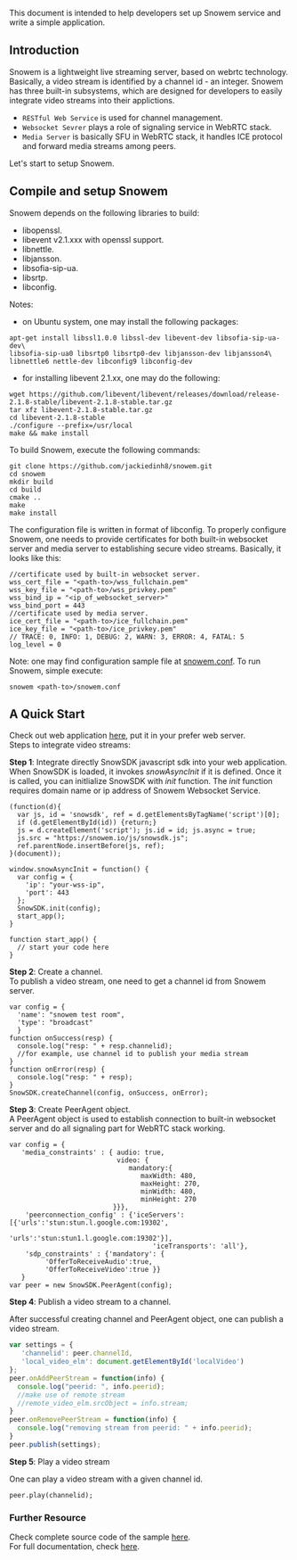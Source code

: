 This document is intended to help developers set up Snowem service and write a simple application.

## Introduction
Snowem is a lightweight live streaming server, based on webrtc technology. Basically, a video stream is identified by a channel id - an integer. Snowem has three built-in subsystems, which are designed for developers to easily integrate video streams into their applictions. 

 * `RESTful Web Service` is used for channel management.
 * `Websocket Sevrer` plays a role of signaling service in WebRTC stack.
 * `Media Server` is basically SFU in WebRTC stack, it handles ICE protocol and forward media streams among peers.

Let's start to setup Snowem.

## Compile and setup Snowem

Snowem depends on the following libraries to build:  

 * libopenssl.  
 * libevent v2.1.xxx with openssl support.  
 * libnettle.  
 * libjansson.  
 * libsofia-sip-ua.  
 * libsrtp.  
 * libconfig.

Notes: 

 * on Ubuntu system, one may install the following packages:

```
apt-get install libssl1.0.0 libssl-dev libevent-dev libsofia-sip-ua-dev\
libsofia-sip-ua0 libsrtp0 libsrtp0-dev libjansson-dev libjansson4\
libnettle6 nettle-dev libconfig9 libconfig-dev
```
 
 * for installing libevent 2.1.xx, one may do the following:  
 
```
wget https://github.com/libevent/libevent/releases/download/release-2.1.8-stable/libevent-2.1.8-stable.tar.gz
tar xfz libevent-2.1.8-stable.tar.gz 
cd libevent-2.1.8-stable
./configure --prefix=/usr/local
make && make install
```

To build Snowem, execute the following commands: 

```
git clone https://github.com/jackiedinh8/snowem.git
cd snowem
mkdir build
cd build
cmake ..
make
make install
```

The configuration file is written in format of libconfig. To properly configure Snowem, one needs to provide certificates for both built-in websocket server and media server to establishing secure video streams. Basically, it looks like this:

```
//certificate used by built-in websocket server.
wss_cert_file = "<path-to>/wss_fullchain.pem"
wss_key_file = "<path-to>/wss_privkey.pem"
wss_bind_ip = "<ip_of_websocket_server>"
wss_bind_port = 443
//certificate used by media server.
ice_cert_file = "<path-to>/ice_fullchain.pem"
ice_key_file = "<path-to>/ice_privkey.pem"
// TRACE: 0, INFO: 1, DEBUG: 2, WARN: 3, ERROR: 4, FATAL: 5
log_level = 0
```

Note: one may find configuration sample file at [snowem.conf](https://github.com/jackiedinh8/snowem/blob/master/sample/snowem.conf). To run Snowem, simple execute:

```
snowem <path-to>/snowem.conf
```

## A Quick Start

Check out web application [here](https://github.com/jackiedinh8/snowem/tree/master/html), put it in your prefer web server.  
Steps to integrate video streams:

**Step 1**: Integrate directly SnowSDK javascript sdk into your web application.    
When SnowSDK is loaded, it invokes _snowAsyncInit_ if it is defined. Once it is called, you can initlialize SnowSDK with _init_ function. The _init_ function requires domain name or ip address of Snowem Websocket Service.

```
(function(d){
  var js, id = 'snowsdk', ref = d.getElementsByTagName('script')[0];
  if (d.getElementById(id)) {return;}
  js = d.createElement('script'); js.id = id; js.async = true;
  js.src = "https://snowem.io/js/snowsdk.js";
  ref.parentNode.insertBefore(js, ref);
}(document));

window.snowAsyncInit = function() {
  var config = { 
    'ip': "your-wss-ip",
    'port': 443
  };  
  SnowSDK.init(config);
  start_app();
}

function start_app() {
  // start your code here
}
```

**Step 2**: Create a channel.  
To publish a video stream, one need to get a channel id from Snowem server. 

```
var config = { 
  'name': "snowem test room",
  'type': "broadcast"
  }   
function onSuccess(resp) {
  console.log("resp: " + resp.channelid);
  //for example, use channel id to publish your media stream
}
function onError(resp) {
  console.log("resp: " + resp);
}
SnowSDK.createChannel(config, onSuccess, onError);
```

**Step 3**: Create PeerAgent object.   
A PeerAgent object is used to establish connection to built-in websocket server and do all signaling part for WebRTC stack working.  

```
var config = { 
   'media_constraints' : { audio: true, 
                           video: {
                              mandatory:{
                                 maxWidth: 480,
                                 maxHeight: 270,
                                 minWidth: 480,
                                 minHeight: 270 
                          }}},
    'peerconnection_config' : {'iceServers':[{'urls':'stun:stun.l.google.com:19302',
                                                   'urls':'stun:stun1.l.google.com:19302'}],
                                    'iceTransports': 'all'},
    'sdp_constraints' : {'mandatory': {
         'OfferToReceiveAudio':true,
         'OfferToReceiveVideo':true }}
   }   
var peer = new SnowSDK.PeerAgent(config);
```

**Step 4**: Publish a video stream to a channel.   

After successful creating channel and PeerAgent object, one can publish a video stream.

``` javascript
var settings = { 
   'channelid': peer.channelId, 
   'local_video_elm': document.getElementById('localVideo')
};  
peer.onAddPeerStream = function(info) {
  console.log("peerid: ", info.peerid);
  //make use of remote stream
  //remote_video_elm.srcObject = info.stream;
}
peer.onRemovePeerStream = function(info) {
  console.log("removing stream from peerid: " + info.peerid);
}
peer.publish(settings);
```

**Step 5**: Play a video stream  

One can play a video stream with a given channel id.

```
peer.play(channelid);
```

### Further Resource

Check complete source code of the sample [here](https://github.com/jackiedinh8/snowem/blob/master/html/js/app.js).  
For full documentation, check [here](sdk.md).  




